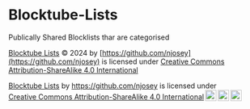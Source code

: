 # Blocktube-Lists
Publically Shared Blocklists thar are categorised

[Blocktube Lists](https://github.com/njosey/Blocktube-Lists) © 2024 by [https://github.com/njosey](https://github.com/njosey) is licensed under [Creative Commons Attribution-ShareAlike 4.0 International](https://creativecommons.org/licenses/by-sa/4.0/?ref=chooser-v1)

<p xmlns:cc="http://creativecommons.org/ns#" xmlns:dct="http://purl.org/dc/terms/"><a property="dct:title" rel="cc:attributionURL" href="https://github.com/njosey/Blocktube-Lists">Blocktube Lists</a> by <a rel="cc:attributionURL dct:creator" property="cc:attributionName" href="https://github.com/njosey">https://github.com/njosey</a> is licensed under <a href="https://creativecommons.org/licenses/by-sa/4.0/?ref=chooser-v1" target="_blank" rel="license noopener noreferrer" style="display:inline-block;">Creative Commons Attribution-ShareAlike 4.0 International<img style="height:22px!important;margin-left:3px;vertical-align:text-bottom;" src="https://mirrors.creativecommons.org/presskit/icons/cc.svg?ref=chooser-v1" alt=""><img style="height:22px!important;margin-left:3px;vertical-align:text-bottom;" src="https://mirrors.creativecommons.org/presskit/icons/by.svg?ref=chooser-v1" alt=""><img style="height:22px!important;margin-left:3px;vertical-align:text-bottom;" src="https://mirrors.creativecommons.org/presskit/icons/sa.svg?ref=chooser-v1" alt=""></a></p> 
